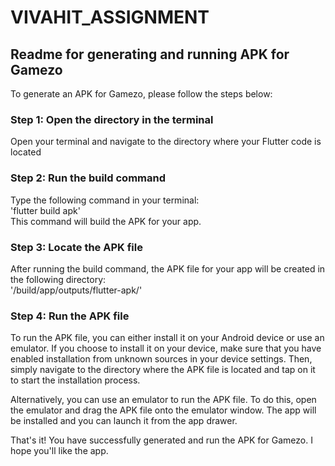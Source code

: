 # VIVAHIT_ASSIGNMENT
## Readme for generating and running APK for Gamezo  
To generate an APK for Gamezo, please follow the steps below:  
### Step 1: Open the directory in the terminal  
Open your terminal and navigate to the directory where your Flutter code is located  
### Step 2: Run the build command  
Type the following command in your terminal:  
'flutter build apk'   
This command will build the APK for your app.  
### Step 3: Locate the APK file  
After running the build command, the APK file for your app will be created in the following directory:  
'/build/app/outputs/flutter-apk/'  
### Step 4: Run the APK file  
To run the APK file, you can either install it on your Android device or use an emulator. If you choose to install it on your device, make sure that you have enabled installation from unknown sources in your device settings. Then, simply navigate to the directory where the APK file is located and tap on it to start the installation process.  

Alternatively, you can use an emulator to run the APK file. To do this, open the emulator and drag the APK file onto the emulator window. The app will be installed and you can launch it from the app drawer.  

That's it! You have successfully generated and run the APK for Gamezo. I hope you'll like the app.
